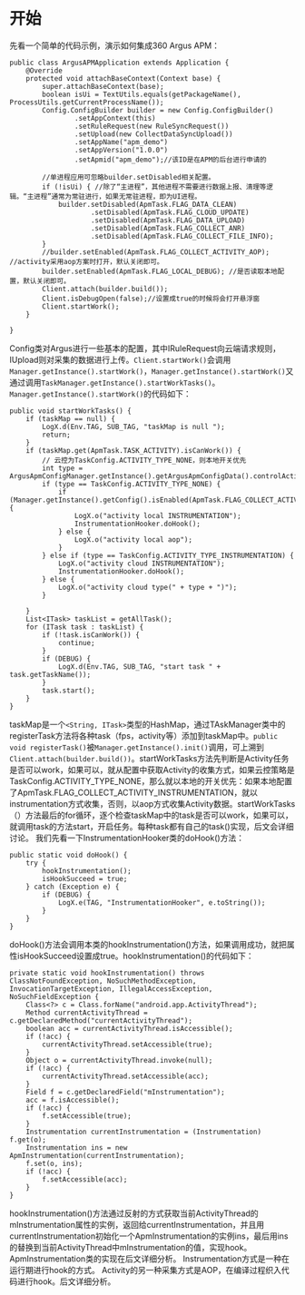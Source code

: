 # 开始
先看一个简单的代码示例，演示如何集成360 Argus APM：
```
public class ArgusAPMApplication extends Application {
    @Override
    protected void attachBaseContext(Context base) {
        super.attachBaseContext(base);
        boolean isUi = TextUtils.equals(getPackageName(), ProcessUtils.getCurrentProcessName());
        Config.ConfigBuilder builder = new Config.ConfigBuilder()
                .setAppContext(this)
                .setRuleRequest(new RuleSyncRequest())
                .setUpload(new CollectDataSyncUpload())
                .setAppName("apm_demo")
                .setAppVersion("1.0.0")
                .setApmid("apm_demo");//该ID是在APM的后台进行申请的

        //单进程应用可忽略builder.setDisabled相关配置。
        if (!isUi) { //除了“主进程”，其他进程不需要进行数据上报、清理等逻辑。“主进程”通常为常驻进行，如果无常驻进程，即为UI进程。
            builder.setDisabled(ApmTask.FLAG_DATA_CLEAN)
                    .setDisabled(ApmTask.FLAG_CLOUD_UPDATE)
                    .setDisabled(ApmTask.FLAG_DATA_UPLOAD)
                    .setDisabled(ApmTask.FLAG_COLLECT_ANR)
                    .setDisabled(ApmTask.FLAG_COLLECT_FILE_INFO);
        }
        //builder.setEnabled(ApmTask.FLAG_COLLECT_ACTIVITY_AOP); //activity采用aop方案时打开，默认关闭即可。
        builder.setEnabled(ApmTask.FLAG_LOCAL_DEBUG); //是否读取本地配置，默认关闭即可。
        Client.attach(builder.build());
        Client.isDebugOpen(false);//设置成true的时候将会打开悬浮窗
        Client.startWork();
    }

}
```
Config类对Argus进行一些基本的配置，其中IRuleRequest向云端请求规则，IUpload则对采集的数据进行上传。`Client.startWork()`会调用`Manager.getInstance().startWork()`，`Manager.getInstance().startWork()`又通过调用`TaskManager.getInstance().startWorkTasks()`。`Manager.getInstance().startWork()`的代码如下：
```
public void startWorkTasks() {
    if (taskMap == null) {
        LogX.d(Env.TAG, SUB_TAG, "taskMap is null ");
        return;
    }
    if (taskMap.get(ApmTask.TASK_ACTIVITY).isCanWork()) {
        // 云控为TaskConfig.ACTIVITY_TYPE_NONE，则本地开关优先
        int type = ArgusApmConfigManager.getInstance().getArgusApmConfigData().controlActivity;
        if (type == TaskConfig.ACTIVITY_TYPE_NONE) {
            if (Manager.getInstance().getConfig().isEnabled(ApmTask.FLAG_COLLECT_ACTIVITY_INSTRUMENTATION)) {
                LogX.o("activity local INSTRUMENTATION");
                InstrumentationHooker.doHook();
            } else {
                LogX.o("activity local aop");
            }
        } else if (type == TaskConfig.ACTIVITY_TYPE_INSTRUMENTATION) {
            LogX.o("activity cloud INSTRUMENTATION");
            InstrumentationHooker.doHook();
        } else {
            LogX.o("activity cloud type(" + type + ")");
        }

    }
    List<ITask> taskList = getAllTask();
    for (ITask task : taskList) {
        if (!task.isCanWork()) {
            continue;
        }
        if (DEBUG) {
            LogX.d(Env.TAG, SUB_TAG, "start task " + task.getTaskName());
        }
        task.start();
    }
}
```
taskMap是一个`<String, ITask>`类型的HashMap，通过TAskManager类中的registerTask方法将各种task（fps，activity等）添加到taskMap中。`public void registerTask()`被`Manager.getInstance().init()`调用，可上溯到`Client.attach(builder.build())`。startWorkTasks方法先判断是Activity任务是否可以work，如果可以，就从配置中获取Activity的收集方式，如果云控策略是TaskConfig.ACTIVITY_TYPE_NONE，那么就以本地的开关优先：如果本地配置了ApmTask.FLAG_COLLECT_ACTIVITY_INSTRUMENTATION，就以instrumentation方式收集，否则，以aop方式收集Activity数据。startWorkTasks（）方法最后的for循环，逐个检查taskMap中的task是否可以work，如果可以，就调用task的方法start，开启任务。每种task都有自己的task()实现，后文会详细讨论。
我们先看一下InstrumentationHooker类的doHook()方法：
```
public static void doHook() {
    try {
        hookInstrumentation();
        isHookSucceed = true;
    } catch (Exception e) {
        if (DEBUG) {
            LogX.e(TAG, "InstrumentationHooker", e.toString());
        }
    }
}
```
doHook()方法会调用本类的hookInstrumentation()方法，如果调用成功，就把属性isHookSucceed设置成true。hookInstrumentation()的代码如下：
```
private static void hookInstrumentation() throws ClassNotFoundException, NoSuchMethodException, InvocationTargetException, IllegalAccessException, NoSuchFieldException {
    Class<?> c = Class.forName("android.app.ActivityThread");
    Method currentActivityThread = c.getDeclaredMethod("currentActivityThread");
    boolean acc = currentActivityThread.isAccessible();
    if (!acc) {
        currentActivityThread.setAccessible(true);
    }
    Object o = currentActivityThread.invoke(null);
    if (!acc) {
        currentActivityThread.setAccessible(acc);
    }
    Field f = c.getDeclaredField("mInstrumentation");
    acc = f.isAccessible();
    if (!acc) {
        f.setAccessible(true);
    }
    Instrumentation currentInstrumentation = (Instrumentation) f.get(o);
    Instrumentation ins = new ApmInstrumentation(currentInstrumentation);
    f.set(o, ins);
    if (!acc) {
        f.setAccessible(acc);
    }
}
```
hookInstrumentation()方法通过反射的方式获取当前ActivityThread的mInstrumentation属性的实例，返回给currentInstrumentation，并且用currentInstrumentation初始化一个ApmInstrumentation的实例ins，最后用ins的替换到当前ActivityThread中mInstrumentation的值，实现hook。ApmInstrumentation类的实现在后文详细分析。
Instrumentation方式是一种在运行期进行hook的方式。
Activity的另一种采集方式是AOP，在编译过程织入代码进行hook。后文详细分析。
